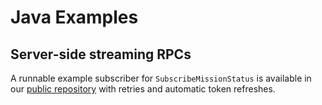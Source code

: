 # Java Examples

## Server-side streaming RPCs

A runnable example subscriber for `SubscribeMissionStatus` is available in our [public repository](https://github.com/bearrobotics-public/cloud/tree/main) with retries and automatic token refreshes.

